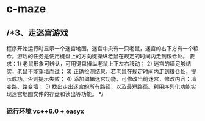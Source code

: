 # c-maze
## /*3、走迷宫游戏
程序开始运行时显示一个迷宫地图，迷宫中央有一只老鼠，迷宫的右下方有一个粮仓。游戏的任务是使用键盘上的方向键操纵老鼠在规定的时间内走到粮仓处。
要求：1) 老鼠形象可辨认，可用键盘操纵老鼠上下左右移动；
2) 迷宫的墙足够结实，老鼠不能穿墙而过；
3) 正确检测结果，若老鼠在规定时间内走到粮仓处，提示成功，否则提示失败；
4) 添加编辑迷宫功能，可修改当前迷宫，修改内容：墙变路、路变墙；
5) 找出走出迷宫的所有路径，以及最短路径。利用序列化功能实现迷宫地图文件的存盘和读出等功能。
*/

### 运行环境 vc++6.0 + easyx
